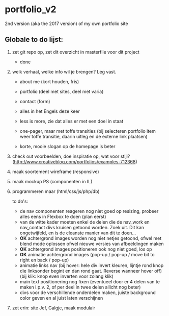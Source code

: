 # portfolio_v2
2nd version (aka the 2017 version) of my own portfolio site



## Globale to do lijst:

1. zet git repo op, zet dit overzicht in masterfile voor dit project

    * done
    
2. welk verhaal, welke info wil je brengen? Leg vast.

    * about me (kort houden, fris)
    * portfolio (deel met sites, deel met varia)
    * contact (form)  
    
    * alles in het Engels deze keer
    * less is more, zie dat alles er met een doel in staat
    * one-pager, maar met toffe transities (bij selecteren portfolio item weer toffe transitie, daarin uitleg en de externe link plaatsen)  
    
    * korte, mooie slogan op de homepage is beter  
    
3. check out voorbeelden, doe inspiratie op, wat voor stijl?  (http://www.creativebloq.com/portfolios/examples-712368)

4. maak soortement wireframe (responsive)

5. maak mockup PS (componenten in IL)

6. programmeren maar (html/css/js/php/db)

    to do's: 
    * de nav componenten reageren nog niet goed op resizing, probeer alles eens in Flexbox te doen (plan eerst)
    * van de witte kader moeten enkel de delen die de nav_work en nav_contact divs kruisen getoond worden. Zoek uit. Dit kan ongetwijfeld, en is de cleanste manier van dit te doen...
    * **OK** achtergrond images worden nog niet netjes getoond, ofwel met blend mode oplossen ofwel nieuwe versies van afbeeldingen maken
    * **OK** achtergrond images positioneren ook nog niet goed, los op
    * **OK** animatie achtergrond images (pop-up / pop-up / move bit to right en back / pop-up)
    * animatie links nav (bij hover: hele div invert kleuren, lijntje rond knop die linksonder begint en dan rond gaat. Reverse wanneer hover off) (bij klik: knop even inverten voor zolang klik)
    * main text positionering nog fixen (eventueel door er 4 delen van te maken i.p.v. 2, of per deel in twee delen allicht nog beter)
    * divs voor de verschillende onderdelen maken, juiste background color geven en al juist laten verschijnen
    

7. zet erin: site Jef, Galgje, maak modulair



